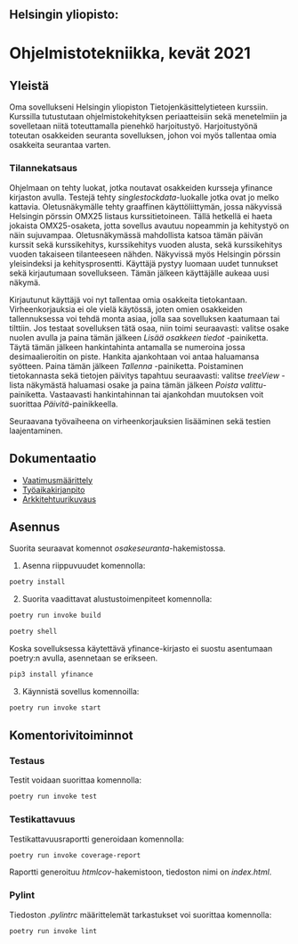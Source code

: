 ## Helsingin yliopisto:
# Ohjelmistotekniikka, kevät 2021

## Yleistä
Oma sovellukseni Helsingin yliopiston Tietojenkäsittelytieteen kurssiin. Kurssilla tutustutaan ohjelmistokehityksen periaatteisiin sekä menetelmiin ja sovelletaan niitä toteuttamalla pienehkö harjoitustyö. Harjoitustyönä toteutan osakkeiden seuranta sovelluksen, johon voi myös tallentaa omia osakkeita seurantaa varten.

### Tilannekatsaus
Ohjelmaan on tehty luokat, jotka noutavat osakkeiden kursseja yfinance kirjaston avulla. Testejä tehty _singlestockdata_-luokalle jotka ovat jo melko kattavia. Oletusnäkymälle tehty graaffinen käyttöliittymän, jossa näkyvissä Helsingin pörssin OMX25 listaus kurssitietoineen. Tällä hetkellä ei haeta jokaista OMX25-osaketa, jotta sovellus avautuu nopeammin ja kehitystyö on näin sujuvampaa. Oletusnäkymässä mahdollista katsoa tämän päivän kurssit sekä kurssikehitys, kurssikehitys vuoden alusta, sekä kurssikehitys vuoden takaiseen tilanteeseen nähden. Näkyvissä myös Helsingin pörssin yleisindeksi ja kehitysprosentti. Käyttäjä pystyy luomaan uudet tunnukset sekä kirjautumaan sovellukseen. Tämän jälkeen käyttäjälle aukeaa uusi näkymä.

Kirjautunut käyttäjä voi nyt tallentaa omia osakkeita tietokantaan. Virheenkorjauksia ei ole vielä käytössä, joten omien osakkeiden tallennuksessa voi tehdä monta asiaa, jolla saa sovelluksen kaatumaan tai tilttiin. Jos testaat sovelluksen tätä osaa, niin toimi seuraavasti: valitse osake nuolen avulla ja paina tämän jälkeen _Lisää osakkeen tiedot_ -painiketta. Täytä tämän jälkeen hankintahinta antamalla se numeroina jossa desimaalieroitin on piste. Hankita ajankohtaan voi antaa haluamansa syötteen. Paina tämän jälkeen _Tallenna_ -painiketta. Poistaminen tietokannasta sekä tietojen päivitys tapahtuu seuraavasti: valitse _treeView_ -lista näkymästä haluamasi osake ja paina tämän jälkeen _Poista valittu_-painiketta. Vastaavasti hankintahinnan tai ajankohdan muutoksen voit suorittaa _Päivitä_-painikkeella.

Seuraavana työvaiheena on virheenkorjauksien lisääminen sekä testien laajentaminen.

## Dokumentaatio
- [Vaatimusmäärittely](./osakeseuranta/dokumentaatio/vaatimusmaarittely.md)
- [Työaikakirjanpito](./osakeseuranta/dokumentaatio/tuntikirjanpito.md)
- [Arkkitehtuurikuvaus](./osakeseuranta/dokumentaatio/arkkitehtuuri.md)

## Asennus
Suorita seuraavat komennot _osakeseuranta_-hakemistossa.

1. Asenna riippuvuudet komennolla:
```bash
poetry install
```

2. Suorita vaadittavat alustustoimenpiteet komennolla:
```bash
poetry run invoke build
```

```bash
poetry shell
```

Koska sovelluksessa käytettävä yfinance-kirjasto ei suostu asentumaan poetry:n avulla, asennetaan se erikseen.

```bash
pip3 install yfinance 
```

3. Käynnistä sovellus komennoilla:

```bash
poetry run invoke start
```

## Komentorivitoiminnot

### Testaus
Testit voidaan suorittaa komennolla:

```bash
poetry run invoke test
```

### Testikattavuus
Testikattavuusraportti generoidaan komennolla:

```bash
poetry run invoke coverage-report
```

Raportti generoituu _htmlcov_-hakemistoon, tiedoston nimi on _index.html_. 

### Pylint
Tiedoston _.pylintrc_ määrittelemät tarkastukset voi suorittaa komennolla:

```bash
poetry run invoke lint
```
